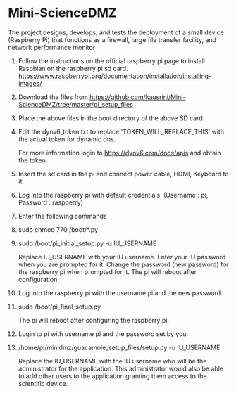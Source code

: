 # Mini-ScienceDMZ
The project designs, develops, and tests the deployment of a small device (Raspberry Pi) that functions as a firewall, large file transfer facility, and network performance monitor

1. Follow the instructions on the official raspberry pi page to install Raspbian on the raspberry pi sd card. 
   https://www.raspberrypi.org/documentation/installation/installing-images/

2. Download the files from https://github.com/kausrini/Mini-ScienceDMZ/tree/master/pi_setup_files 

3. Place the above files in the boot directory of the above SD card.

4. Edit the dynv6_token.txt to replace 'TOKEN_WILL_REPLACE_THIS' with the actual token for dynamic dns. 
   
   For more information login to https://dynv6.com/docs/apis and obtain the token.

4. Insert the sd card in the pi and connect power cable, HDMI, Keyboard to it.

5. Log into the raspberry pi with default credentials. (Username : pi, Password : raspberry)

6. Enter the following commands

7. sudo chmod 770 /boot/*.py

8. sudo /boot/pi_initial_setup.py -u IU_USERNAME
   
   Replace IU_USERNAME with your IU username.
   Enter your IU password when you are prompted for it.
   Change the password (new password) for the raspberry pi when prompted for it.
   The pi will reboot after configuration.

9. Log into the raspberry pi with the username pi and the new password.

10. sudo /boot/pi_final_setup.py
    
    The pi will reboot after configuring the raspberry pi.

11. Login to pi with username pi and the password set by you.

12. /home/pi/minidmz/guacamole_setup_files/setup.py -u IU_USERNAME
    
    Replace the IU_USERNAME with the IU username who will be the administrator for the application.
    This administrator would also be able to add other users to the application granting them access to the scientific device.

